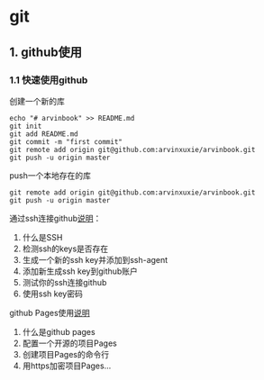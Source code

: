 # git

## 1. github使用

### 1.1 快速使用github

创建一个新的库
```
echo "# arvinbook" >> README.md
git init
git add README.md
git commit -m "first commit"
git remote add origin git@github.com:arvinxuxie/arvinbook.git
git push -u origin master
```

push一个本地存在的库
```
git remote add origin git@github.com:arvinxuxie/arvinbook.git
git push -u origin master
```

通过ssh连接github[说明](https://help.github.com/articles/connecting-to-github-with-ssh/)：
1. 什么是SSH
2. 检测ssh的keys是否存在
3. 生成一个新的ssh key并添加到ssh-agent
4. 添加新生成ssh key到github账户
5. 测试你的ssh连接github
6. 使用ssh key密码

github Pages使用[说明](https://help.github.com/categories/github-pages-basics/)
1. 什么是github pages
2. 配置一个开源的项目Pages
3. 创建项目Pages的命令行
4. 用https加密项目Pages...
